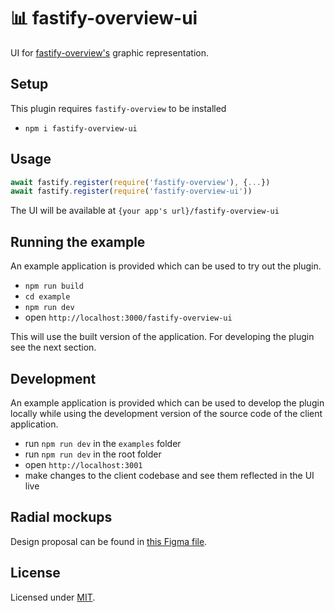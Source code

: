 # 📊 fastify-overview-ui

UI for [fastify-overview's](https://github.com/Eomm/fastify-overview) graphic representation.

## Setup

This plugin requires `fastify-overview` to be installed

- `npm i fastify-overview-ui`

## Usage

```js
await fastify.register(require('fastify-overview'), {...})
await fastify.register(require('fastify-overview-ui'))
```

The UI will be available at `{your app's url}/fastify-overview-ui`

## Running the example

An example application is provided which can be used to try out the plugin.

- `npm run build`
- `cd example`
- `npm run dev`
- open `http://localhost:3000/fastify-overview-ui`

This will use the built version of the application. For developing the plugin see the next section.

## Development

An example application is provided which can be used to develop the plugin locally while using the development version of the source code of the client application.

- run `npm run dev` in the `examples` folder
- run `npm run dev` in the root folder
- open `http://localhost:3001`
- make changes to the client codebase and see them reflected in the UI live

## Radial mockups

Design proposal can be found in [this Figma file](https://www.figma.com/file/tt4BtV637DtdJpfdhriBWR/Fastify?node-id=0%3A1).

## License

Licensed under [MIT](./LICENSE).
